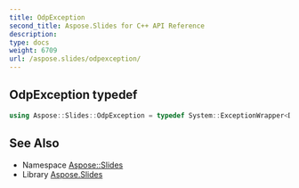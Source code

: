 ```yaml
---
title: OdpException
second_title: Aspose.Slides for C++ API Reference
description: 
type: docs
weight: 6709
url: /aspose.slides/odpexception/
---
```

## OdpException typedef




```cpp
using Aspose::Slides::OdpException = typedef System::ExceptionWrapper<Details_OdpException>
```

## See Also

* Namespace [Aspose::Slides](../)
* Library [Aspose.Slides](../../)